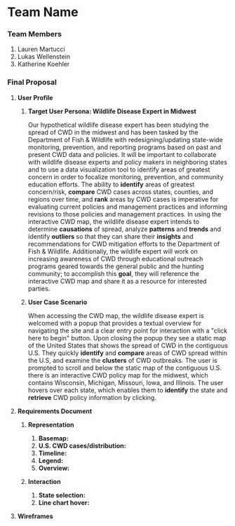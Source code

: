 # Team Name

### Team Members
1. Lauren Martucci
2. Lukas Wellenstein
3. Katherine Koehler

### Final Proposal
1. **User Profile**
    1. **Target User Persona: Wildlife Disease Expert in Midwest**

        Our hypothetical wildlife disease expert has been studying the spread of CWD in the midwest and has been tasked by the Department of Fish & Wildlife with redesigning/updating state-wide monitoring, prevention, and reporting programs based on past and present CWD data and policies. It will be important to collaborate with wildlife disease experts and policy makers in neighboring states and to use a data visualization tool to identify areas of greatest concern in order to focalize monitoring, prevention, and community education efforts. The ability to **identify** areas of greatest concern/risk, **compare** CWD cases across states, counties, and regions over time, and **rank** areas by CWD cases is imperative for evaluating current policies and management practices and informing revisions to those policies and management practices. In using the interactive CWD map, the wildlife disease expert intends to determine **causations** of spread, analyze **patterns** and **trends** and identify **outliers** so that they can share their **insights** and recommendations for CWD mitigation efforts to the Department of Fish & Wildlife. Additionally, the wildlife expert will work on increasing awareness of CWD through educational outreach programs geared towards the general public and the hunting community; to accomplish this **goal**, they will reference the interactive CWD map and share it as a resource for interested parties.

    2. **User Case Scenario**

        When accessing the CWD map, the wildlife disease expert is welcomed with a popup that provides a textual overview for navigating the site and a clear entry point for interaction with a "click here to begin" button. Upon closing the popup they see a static map of the United States that shows the spread of CWD in the contiguous U.S. They quickly **identify** and **compare** areas of CWD spread within the U.S, and examine the **clusters** of CWD outbreaks. The user is prompted to scroll and below the static map of the contiguous U.S. there is an interactive CWD policy map for the midwest, which contains Wisconsin, Michigan, Missouri, Iowa, and Illinois. The user hovers over each state, which enables them to **identify** the state and **retrieve** CWD policy information by clicking.



2. **Requirements Document**
    
    1. **Representation**
        1. **Basemap:** 
        2. **U.S. CWD cases/distribution:**
        3. **Timeline:**
        4. **Legend:**
        5. **Overview:**
    
    2. **Interaction**
        1. **State selection:**
        2. **Line chart hover:**

3. **Wireframes**






